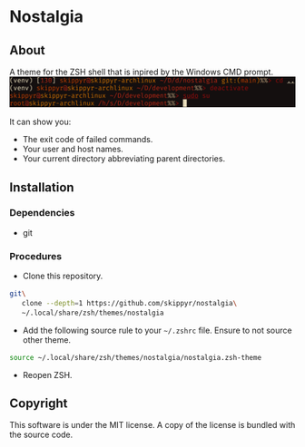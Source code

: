 # Nostalgia
## About
A theme for the ZSH shell that is inpired by the Windows CMD prompt.
![](preview.png)

It can show you:
-	The exit code of failed commands.
-	Your user and host names.
-	Your current directory abbreviating parent directories.

## Installation
### Dependencies
-	git

### Procedures
-	Clone this repository.
```bash
git\
   clone --depth=1 https://github.com/skippyr/nostalgia\
   ~/.local/share/zsh/themes/nostalgia
```

-	Add the following source rule to your `~/.zshrc` file. Ensure to not source other theme.

```bash
source ~/.local/share/zsh/themes/nostalgia/nostalgia.zsh-theme
```

-	Reopen ZSH.

## Copyright
This software is under the MIT license. A copy of the license is bundled with the source code.
